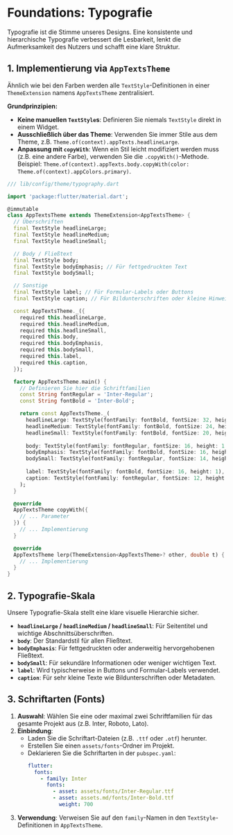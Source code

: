 # Foundations: Typografie

Typografie ist die Stimme unseres Designs. Eine konsistente und hierarchische Typografie verbessert die Lesbarkeit, lenkt die Aufmerksamkeit des Nutzers und schafft eine klare Struktur.

## 1. Implementierung via `AppTextsTheme`

Ähnlich wie bei den Farben werden alle `TextStyle`-Definitionen in einer `ThemeExtension` namens `AppTextsTheme` zentralisiert.

**Grundprinzipien:**

*   **Keine manuellen `TextStyle`s**: Definieren Sie niemals `TextStyle` direkt in einem Widget.
*   **Ausschließlich über das Theme**: Verwenden Sie immer Stile aus dem Theme, z.B. `Theme.of(context).appTexts.headlineLarge`.
*   **Anpassung mit `copyWith`**: Wenn ein Stil leicht modifiziert werden muss (z.B. eine andere Farbe), verwenden Sie die `.copyWith()`-Methode. Beispiel: `Theme.of(context).appTexts.body.copyWith(color: Theme.of(context).appColors.primary)`.

```dart
/// lib/config/theme/typography.dart

import 'package:flutter/material.dart';

@immutable
class AppTextsTheme extends ThemeExtension<AppTextsTheme> {
  // Überschriften
  final TextStyle headlineLarge;
  final TextStyle headlineMedium;
  final TextStyle headlineSmall;

  // Body / Fließtext
  final TextStyle body;
  final TextStyle bodyEmphasis; // Für fettgedruckten Text
  final TextStyle bodySmall;

  // Sonstige
  final TextStyle label; // Für Formular-Labels oder Buttons
  final TextStyle caption; // Für Bildunterschriften oder kleine Hinweise

  const AppTextsTheme._({
    required this.headlineLarge,
    required this.headlineMedium,
    required this.headlineSmall,
    required this.body,
    required this.bodyEmphasis,
    required this.bodySmall,
    required this.label,
    required this.caption,
  });

  factory AppTextsTheme.main() {
    // Definieren Sie hier die Schriftfamilien
    const String fontRegular = 'Inter-Regular';
    const String fontBold = 'Inter-Bold';

    return const AppTextsTheme._(
      headlineLarge: TextStyle(fontFamily: fontBold, fontSize: 32, height: 1.25),
      headlineMedium: TextStyle(fontFamily: fontBold, fontSize: 24, height: 1.25),
      headlineSmall: TextStyle(fontFamily: fontBold, fontSize: 20, height: 1.25),
      
      body: TextStyle(fontFamily: fontRegular, fontSize: 16, height: 1.5),
      bodyEmphasis: TextStyle(fontFamily: fontBold, fontSize: 16, height: 1.5),
      bodySmall: TextStyle(fontFamily: fontRegular, fontSize: 14, height: 1.5),
      
      label: TextStyle(fontFamily: fontBold, fontSize: 16, height: 1),
      caption: TextStyle(fontFamily: fontRegular, fontSize: 12, height: 1.25),
    );
  }

  @override
  AppTextsTheme copyWith({
    // ... Parameter
  }) {
    // ... Implementierung
  }

  @override
  AppTextsTheme lerp(ThemeExtension<AppTextsTheme>? other, double t) {
    // ... Implementierung
  }
}
```

## 2. Typografie-Skala

Unsere Typografie-Skala stellt eine klare visuelle Hierarchie sicher.

*   **`headlineLarge` / `headlineMedium` / `headlineSmall`**: Für Seitentitel und wichtige Abschnittsüberschriften.
*   **`body`**: Der Standardstil für allen Fließtext.
*   **`bodyEmphasis`**: Für fettgedruckten oder anderweitig hervorgehobenen Fließtext.
*   **`bodySmall`**: Für sekundäre Informationen oder weniger wichtigen Text.
*   **`label`**: Wird typischerweise in Buttons und Formular-Labels verwendet.
*   **`caption`**: Für sehr kleine Texte wie Bildunterschriften oder Metadaten.

## 3. Schriftarten (Fonts)

1.  **Auswahl**: Wählen Sie eine oder maximal zwei Schriftfamilien für das gesamte Projekt aus (z.B. Inter, Roboto, Lato).
2.  **Einbindung**:
    *   Laden Sie die Schriftart-Dateien (z.B. `.ttf` oder `.otf`) herunter.
    *   Erstellen Sie einen `assets/fonts`-Ordner im Projekt.
    *   Deklarieren Sie die Schriftarten in der `pubspec.yaml`:
        ```yaml
        flutter:
          fonts:
            - family: Inter
              fonts:
                - asset: assets/fonts/Inter-Regular.ttf
                - asset: assets.md/fonts/Inter-Bold.ttf
                  weight: 700
        ```
3.  **Verwendung**: Verweisen Sie auf den `family`-Namen in den `TextStyle`-Definitionen in `AppTextsTheme`. 